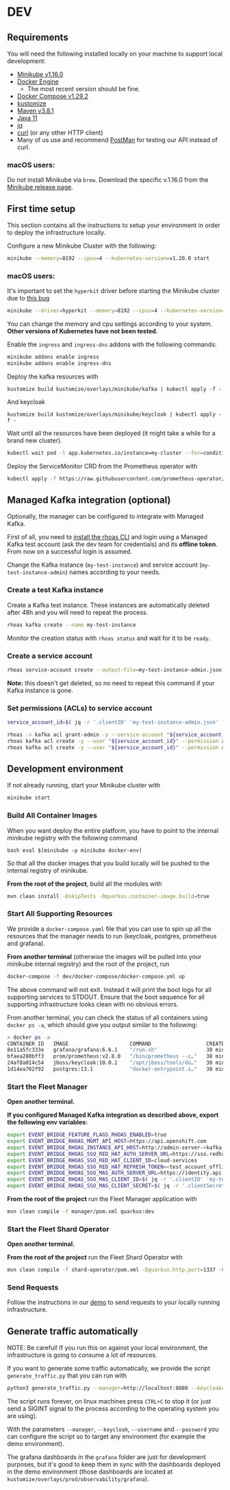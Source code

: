 # DEV 

## Requirements

You will need the following installed locally on your machine to support local development:

* [Minikube v1.16.0](https://minikube.sigs.k8s.io/docs/start/)
* [Docker Engine](https://docker.com)
  * The most recent version should be fine.
* [Docker Compose v1.29.2](https://github.com/docker/compose)
* [kustomize](https://kustomize.io/)
* [Maven v3.8.1](https://maven.apache.org/)
* [Java 11](https://adoptopenjdk.net/)
* [jq](https://stedolan.github.io/jq/)
* [curl](https://curl.se/) (or any other HTTP client)
* Many of us use and recommend [PostMan](https://postman.com) for testing our API instead of curl.

### macOS users:

Do not install Minikube via `brew`. 
Download the specific v.1.16.0 from the [Minikube release page](https://github.com/kubernetes/minikube/releases/tag/v1.16.0).

## First time setup

This section contains all the instructions to setup your environment in order to deploy the infrastructure locally. 

Configure a new Minikube Cluster with the following: 

```bash 
minikube --memory=8192 --cpus=4 --kubernetes-version=v1.20.0 start  
```

### macOS users:

It's important to set the `hyperkit` driver before starting the Minikube cluster due to [this bug](https://github.com/kubernetes/minikube/issues/7332)

```bash 
minikube --driver=hyperkit --memory=8192 --cpus=4 --kubernetes-version=v1.20.0 start  
```

You can change the memory and cpu settings according to your system. **Other versions of Kubernetes have not been tested**.

Enable the `ingress` and `ingress-dns` addons with the following commands: 

```bash
minikube addons enable ingress
minikube addons enable ingress-dns
```

Deploy the kafka resources with 

```shell
kustomize build kustomize/overlays/minikube/kafka | kubectl apply -f -
```

And keycloak 

```shell
kustomize build kustomize/overlays/minikube/keycloak | kubectl apply -f -
```

Wait until all the resources have been deployed (it might take a while for a brand new cluster).

```bash
kubectl wait pod -l app.kubernetes.io/instance=my-cluster --for=condition=Ready --timeout=600s -n kafka
```

Deploy the ServiceMonitor CRD from the Prometheus operator with 

```bash
kubectl apply -f https://raw.githubusercontent.com/prometheus-operator/kube-prometheus/v0.9.0/manifests/setup/prometheus-operator-0servicemonitorCustomResourceDefinition.yaml
```

## Managed Kafka integration (optional)

Optionally, the manager can be configured to integrate with Managed Kafka.

First of all, you need to [install the rhoas CLI](https://access.redhat.com/documentation/en-us/red_hat_openshift_streams_for_apache_kafka/1/guide/f520e427-cad2-40ce-823d-96234ccbc047)
and login using a Managed Kafka test account (ask the dev team for credentials) and its **offline token**. From now on a successful login is assumed.

Change the Kafka instance (`my-test-instance`) and service account (`my-test-instance-admin`) names according to your needs.

### Create a test Kafka instance

Create a Kafka test instance. These instances are automatically deleted after 48h and you will need to repeat the process.

```bash
rhoas kafka create --name my-test-instance
```

Monitor the creation status with `rhoas status` and wait for it to be `ready`.

### Create a service account

```bash
rhoas service-account create --output-file=my-test-instance-admin.json --file-format=json --overwrite --short-description=my-test-instance-admin
```

**Note:** this doesn't get deleted, so no need to repeat this command if your Kafka instance is gone.

### Set permissions (ACLs) to service account

```bash
service_account_id=$( jq -r '.clientID' 'my-test-instance-admin.json' )

rhoas -v kafka acl grant-admin -y --service-account "${service_account_id}"
rhoas kafka acl create -y --user "${service_account_id}" --permission allow --operation create --topic all
rhoas kafka acl create -y --user "${service_account_id}" --permission allow --operation delete --topic all
```

## Development environment

If not already running, start your Minikube cluster with 

```bash
minikube start
```

### Build All Container Images

When you want deploy the entire platform, you have to point to the internal minikube registry with the following command

``bash
eval $(minikube -p minikube docker-env)
``

So that all the docker images that you build locally will be pushed to the internal registry of minikube. 

**From the root of the project**, build all the modules with 

```bash 
mvn clean install -DskipTests -Dquarkus.container-image.build=true
```

### Start All Supporting Resources

We provide a `docker-compose.yaml` file that you can use to spin up all the resources that the manager needs to run (keycloak, postgres, prometheus and grafana). 

**From another terminal** (otherwise the images will be pulled into your minikube internal registry) and the root of the project, run

```bash
docker-compose -f dev/docker-compose/docker-compose.yml up
```

The above command will not exit. Instead it will print the boot logs for all supporting services to STDOUT. Ensure that
the boot sequence for all supporting infrastructure looks clean with no obvious errors.

From another terminal, you can check the status of all containers using `docker ps -a`, which should give you output similar
to the following:

```bash
> docker ps -a
CONTAINER ID   IMAGE                    COMMAND                  CREATED          STATUS          PORTS                                        NAMES
8e11a5fc333e   grafana/grafana:6.6.1    "/run.sh"                38 minutes ago   Up 38 minutes                                                docker-compose_grafana_1
bfaea280bff3   prom/prometheus:v2.8.0   "/bin/prometheus --c…"   38 minutes ago   Up 38 minutes                                                docker-compose_prometheus_1
24af8a014c54   jboss/keycloak:10.0.1    "/opt/jboss/tools/do…"   38 minutes ago   Up 38 minutes   8080/tcp, 8443/tcp, 0.0.0.0:8180->8180/tcp   event-bridge-keycloak
1d14ea702f92   postgres:13.1            "docker-entrypoint.s…"   38 minutes ago   Up 38 minutes   0.0.0.0:5432->5432/tcp                       event-bridge-postgres
```

### Start the Fleet Manager

**Open another terminal.**

**If you configured Managed Kafka integration as described above, export the following env variables:**

```bash
export EVENT_BRIDGE_FEATURE_FLAGS_RHOAS_ENABLED=true
export EVENT_BRIDGE_RHOAS_MGMT_API_HOST=https://api.openshift.com
export EVENT_BRIDGE_RHOAS_INSTANCE_API_HOST=http://admin-server-<kafka_instance_bootstrap_host>
export EVENT_BRIDGE_RHOAS_SSO_RED_HAT_AUTH_SERVER_URL=https://sso.redhat.com/auth/realms/redhat-external
export EVENT_BRIDGE_RHOAS_SSO_RED_HAT_CLIENT_ID=cloud-services
export EVENT_BRIDGE_RHOAS_SSO_RED_HAT_REFRESH_TOKEN=<test_account_offline_token>
export EVENT_BRIDGE_RHOAS_SSO_MAS_AUTH_SERVER_URL=https://identity.api.openshift.com/auth/realms/rhoas
export EVENT_BRIDGE_RHOAS_SSO_MAS_CLIENT_ID=$( jq -r '.clientID' 'my-test-instance-admin.json' )
export EVENT_BRIDGE_RHOAS_SSO_MAS_CLIENT_SECRET=$( jq -r '.clientSecret' 'my-test-instance-admin.json' )
```

**From the root of the project** run the Fleet Manager application with 

```bash
mvn clean compile -f manager/pom.xml quarkus:dev
```

### Start the Fleet Shard Operator

**Open another terminal.**

**From the root of the project** run the Fleet Shard Operator with 

```bash 
mvn clean compile -f shard-operator/pom.xml -Dquarkus.http.port=1337 -Pminikube quarkus:dev
```

### Send Requests

Follow the instructions in our [demo](../DEMO.md) to send requests to your locally running infrastructure.

## Generate traffic automatically

NOTE: Be careful! If you run this on against your local environment, the infrastructure is going to consume a lot of resources.

If you want to generate some traffic automatically, we provide the script `generate_traffic.py` that you can run with 

```bash
python3 generate_traffic.py --manager=http://localhost:8080 --keycloak=http://localhost:8180 --username=kermit --password=thefrog --bad_request_rate=0.2 --match_filter_rate=0.2
```

The script runs forever, on linux machines press `CTRL+C` to stop it (or just send a SIGINT signal to the process according to the operating system you are using).

With the parameters `--manager`, `--keycloak`, `--username` and `--password` you can configure the script so to target any environment (for example the demo environment).

The grafana dashboards in the `grafana` folder are just for development purposes, but it's good to keep them in sync with the dashboards deployed in the demo environment (those dashboards are located at `kustomize/overlays/prod/observability/grafana`).
